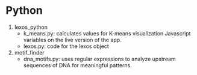 # Python
1. lexos_python
	+ k_means.py: calculates values for K-means visualization Javascript variables on the live version of the app.
	+ lexos.py: code for the lexos object  
2.  motif_finder
	+ dna_motifs.py: uses regular expressions to analyze upstream sequences of DNA for meaningful patterns.